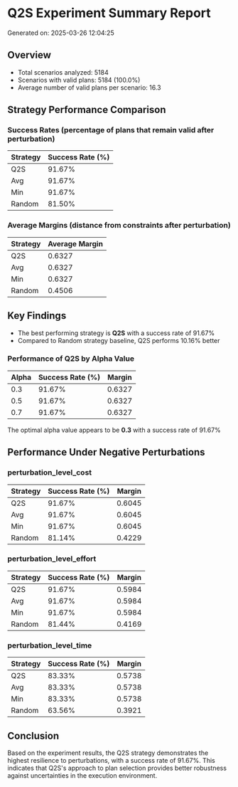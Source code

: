 # Q2S Experiment Summary Report
Generated on: 2025-03-26 12:04:25

## Overview
- Total scenarios analyzed: 5184
- Scenarios with valid plans: 5184 (100.0%)
- Average number of valid plans per scenario: 16.3

## Strategy Performance Comparison

### Success Rates (percentage of plans that remain valid after perturbation)
| Strategy | Success Rate (%) |
|----------|-----------------|
| Q2S | 91.67% |
| Avg | 91.67% |
| Min | 91.67% |
| Random | 81.50% |

### Average Margins (distance from constraints after perturbation)
| Strategy | Average Margin |
|----------|---------------|
| Q2S | 0.6327 |
| Avg | 0.6327 |
| Min | 0.6327 |
| Random | 0.4506 |

## Key Findings
- The best performing strategy is **Q2S** with a success rate of 91.67%
- Compared to Random strategy baseline, Q2S performs 10.16% better

### Performance of Q2S by Alpha Value
| Alpha | Success Rate (%) | Margin |
|-------|-----------------|--------|
| 0.3 | 91.67% | 0.6327 |
| 0.5 | 91.67% | 0.6327 |
| 0.7 | 91.67% | 0.6327 |

The optimal alpha value appears to be **0.3** with a success rate of 91.67%

## Performance Under Negative Perturbations

### perturbation_level_cost
| Strategy | Success Rate (%) | Margin |
|----------|-----------------|--------|
| Q2S | 91.67% | 0.6045 |
| Avg | 91.67% | 0.6045 |
| Min | 91.67% | 0.6045 |
| Random | 81.14% | 0.4229 |

### perturbation_level_effort
| Strategy | Success Rate (%) | Margin |
|----------|-----------------|--------|
| Q2S | 91.67% | 0.5984 |
| Avg | 91.67% | 0.5984 |
| Min | 91.67% | 0.5984 |
| Random | 81.44% | 0.4169 |

### perturbation_level_time
| Strategy | Success Rate (%) | Margin |
|----------|-----------------|--------|
| Q2S | 83.33% | 0.5738 |
| Avg | 83.33% | 0.5738 |
| Min | 83.33% | 0.5738 |
| Random | 63.56% | 0.3921 |

## Conclusion
Based on the experiment results, the Q2S strategy demonstrates the highest resilience to perturbations,
with a success rate of 91.67%. This indicates that Q2S's approach to plan selection
provides better robustness against uncertainties in the execution environment.
